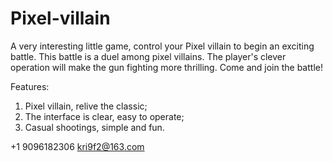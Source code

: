 # Pixel-villain


A very interesting little game, control your Pixel villain to begin an exciting battle. This battle is a duel among pixel villains. The player's clever operation will make the gun fighting more thrilling. Come and join the battle!

Features:

1. Pixel villain, relive the classic;
2. The interface is clear, easy to operate;
3. Casual shootings, simple and fun.

+1 9096182306  kri9f2@163.com
